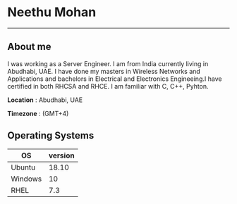 # Neethu Mohan
* * *
## About me
I was working as a Server Engineer. I am from India currently living in Abudhabi, UAE. I have done my masters in Wireless Networks and Applications and bachelors in Electrical and Electronics Engineeing.I have certified in both RHCSA and RHCE. I am familiar with C, C++, Pyhton.  

**Location** :  Abudhabi, UAE

**Timezone** : (GMT+4)

## Operating Systems

OS | version
---| --------
Ubuntu | 18.10
Windows | 10
RHEL |7.3



